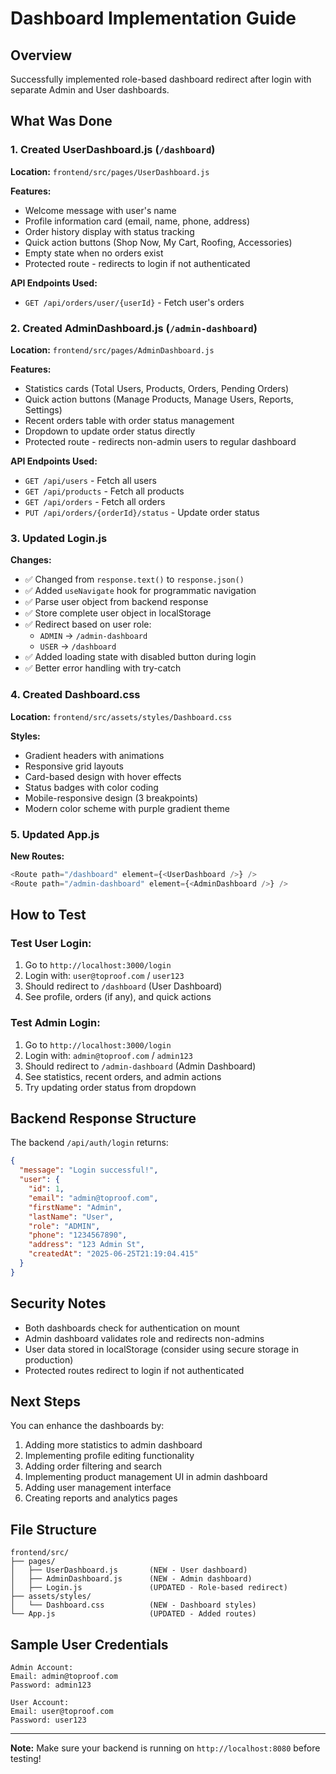 # Dashboard Implementation Guide

## Overview

Successfully implemented role-based dashboard redirect after login with separate Admin and User dashboards.

## What Was Done

### 1. Created UserDashboard.js (`/dashboard`)

**Location:** `frontend/src/pages/UserDashboard.js`

**Features:**

- Welcome message with user's name
- Profile information card (email, name, phone, address)
- Order history display with status tracking
- Quick action buttons (Shop Now, My Cart, Roofing, Accessories)
- Empty state when no orders exist
- Protected route - redirects to login if not authenticated

**API Endpoints Used:**

- `GET /api/orders/user/{userId}` - Fetch user's orders

### 2. Created AdminDashboard.js (`/admin-dashboard`)

**Location:** `frontend/src/pages/AdminDashboard.js`

**Features:**

- Statistics cards (Total Users, Products, Orders, Pending Orders)
- Quick action buttons (Manage Products, Manage Users, Reports, Settings)
- Recent orders table with order status management
- Dropdown to update order status directly
- Protected route - redirects non-admin users to regular dashboard

**API Endpoints Used:**

- `GET /api/users` - Fetch all users
- `GET /api/products` - Fetch all products
- `GET /api/orders` - Fetch all orders
- `PUT /api/orders/{orderId}/status` - Update order status

### 3. Updated Login.js

**Changes:**

- ✅ Changed from `response.text()` to `response.json()`
- ✅ Added `useNavigate` hook for programmatic navigation
- ✅ Parse user object from backend response
- ✅ Store complete user object in localStorage
- ✅ Redirect based on user role:
  - `ADMIN` → `/admin-dashboard`
  - `USER` → `/dashboard`
- ✅ Added loading state with disabled button during login
- ✅ Better error handling with try-catch

### 4. Created Dashboard.css

**Location:** `frontend/src/assets/styles/Dashboard.css`

**Styles:**

- Gradient headers with animations
- Responsive grid layouts
- Card-based design with hover effects
- Status badges with color coding
- Mobile-responsive design (3 breakpoints)
- Modern color scheme with purple gradient theme

### 5. Updated App.js

**New Routes:**

```javascript
<Route path="/dashboard" element={<UserDashboard />} />
<Route path="/admin-dashboard" element={<AdminDashboard />} />
```

## How to Test

### Test User Login:

1. Go to `http://localhost:3000/login`
2. Login with: `user@toproof.com` / `user123`
3. Should redirect to `/dashboard` (User Dashboard)
4. See profile, orders (if any), and quick actions

### Test Admin Login:

1. Go to `http://localhost:3000/login`
2. Login with: `admin@toproof.com` / `admin123`
3. Should redirect to `/admin-dashboard` (Admin Dashboard)
4. See statistics, recent orders, and admin actions
5. Try updating order status from dropdown

## Backend Response Structure

The backend `/api/auth/login` returns:

```json
{
  "message": "Login successful!",
  "user": {
    "id": 1,
    "email": "admin@toproof.com",
    "firstName": "Admin",
    "lastName": "User",
    "role": "ADMIN",
    "phone": "1234567890",
    "address": "123 Admin St",
    "createdAt": "2025-06-25T21:19:04.415"
  }
}
```

## Security Notes

- Both dashboards check for authentication on mount
- Admin dashboard validates role and redirects non-admins
- User data stored in localStorage (consider using secure storage in production)
- Protected routes redirect to login if not authenticated

## Next Steps

You can enhance the dashboards by:

1. Adding more statistics to admin dashboard
2. Implementing profile editing functionality
3. Adding order filtering and search
4. Implementing product management UI in admin dashboard
5. Adding user management interface
6. Creating reports and analytics pages

## File Structure

```
frontend/src/
├── pages/
│   ├── UserDashboard.js       (NEW - User dashboard)
│   ├── AdminDashboard.js      (NEW - Admin dashboard)
│   ├── Login.js               (UPDATED - Role-based redirect)
├── assets/styles/
│   └── Dashboard.css          (NEW - Dashboard styles)
└── App.js                     (UPDATED - Added routes)
```

## Sample User Credentials

```
Admin Account:
Email: admin@toproof.com
Password: admin123

User Account:
Email: user@toproof.com
Password: user123
```

---

**Note:** Make sure your backend is running on `http://localhost:8080` before testing!
